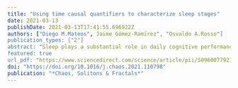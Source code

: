 ```yaml
---
title: "Using time causal quantifiers to characterize sleep stages"
date: 2021-03-13
publishDate: 2021-03-13T17:41:55.696922Z
authors: ["Diego M.Mateos", Jaime Gómez-Ramı́rez", "Osvaldo A.Rosso"]
publication_types: ["2"]
abstract: "Sleep plays a substantial role in daily cognitive performance, mood, and memory. The study of sleep has attracted the interest of neuroscientists, clinicians and the overall population, with an increasing number of adults suffering from insufficient amounts of sleep. Sleep is an activity composed of different stages whose temporal dynamics, cycles and interdependencies are not fully understood. Healthy body function and personal well being, however, depends on the proper unfolding and continuance of the sleep cycles. The characterization of the different sleep stages can be undertaken with the development of biomarkers derived from sleep recording. For this purpose, in this work we analyzed single-channel EEG signals from 106 healthy subjects. The signals were quantified using the permutation vector approach using five different-information theoretic measures: i) Shannon’s entropy, ii) MPR statistical complexity, iii) Fisher information, iv) Renyí Min-entropy and v) Lempel-Ziv complexity. The results show that all five information theory-based measures make it possible to quantify and classify the underlying dynamics of the different sleep stages. In addition to this, we combine these measures to show that planes containing pairs of measures, such as the plane composed of Lempel-Ziv and Shannon, have a better performance for differentiating sleep states than measures used individually for the same purpose."
featured: true
url_pdf: "https://www.sciencedirect.com/science/article/pii/S0960077921001508/pdfft?md5=feeb28bdf838e70ac5a5036b28701d5c&pid=1-s2.0-S0960077921001508-main.pdf"
doi: "https://doi.org/10.1016/j.chaos.2021.110798"
publication: "*Chaos, Solitons & Fractals*"
---
```



